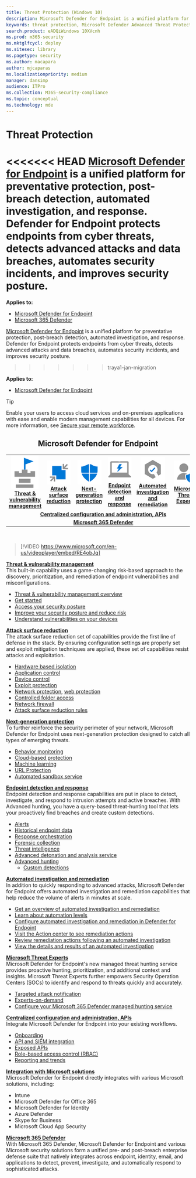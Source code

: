 ```yaml
---
title: Threat Protection (Windows 10)
description: Microsoft Defender for Endpoint is a unified platform for preventative protection, post-breach detection, automated investigation, and response.
keywords: threat protection, Microsoft Defender Advanced Threat Protection, attack surface reduction, next-generation protection, endpoint detection and response, automated investigation and response, microsoft threat experts, Microsoft Secure Score for Devices, advanced hunting, cyber threat hunting, web threat protection
search.product: eADQiWindows 10XVcnh
ms.prod: m365-security
ms.mktglfcycl: deploy
ms.sitesec: library
ms.pagetype: security
ms.author: macapara
author: mjcaparas
ms.localizationpriority: medium
manager: dansimp
audience: ITPro
ms.collection: M365-security-compliance
ms.topic: conceptual
ms.technology: mde
---
```


# Threat Protection
<<<<<<< HEAD
[Microsoft Defender for Endpoint](https://docs.microsoft.com/microsoft-365/security/defender-endpoint/microsoft-defender-endpoint) is a unified platform for preventative protection, post-breach detection, automated investigation, and response. Defender for Endpoint protects endpoints from cyber threats, detects advanced attacks and data breaches, automates security incidents, and improves security posture.
=======

**Applies to:**
- [Microsoft Defender for Endpoint](https://go.microsoft.com/fwlink/p/?linkid=2154037)
- [Microsoft 365 Defender](https://go.microsoft.com/fwlink/?linkid=2118804)

[Microsoft Defender for Endpoint](https://docs.microsoft.com/windows/security/threat-protection/microsoft-defender-atp/microsoft-defender-advanced-threat-protection) is a unified platform for preventative protection, post-breach detection, automated investigation, and response. Defender for Endpoint protects endpoints from cyber threats, detects advanced attacks and data breaches, automates security incidents, and improves security posture.
>>>>>>> traya1-jan-migration

**Applies to:**
- [Microsoft Defender for Endpoint](https://go.microsoft.com/fwlink/p/?linkid=2154037)

> [!TIP]
> Enable your users to access cloud services and on-premises applications with ease and enable modern management capabilities for all devices. For more information, see [Secure your remote workforce](https://docs.microsoft.com/enterprise-mobility-security/remote-work/). 

<center><h2>Microsoft Defender for Endpoint</center></h2>
<table>
<tr>
<td><a href="#tvm"><center><img src="images/TVM_icon.png" alt="threat and vulnerability icon"> <br><b>Threat & vulnerability management</b></center></a></td>
<td><a href="#asr"><center><img src="images/asr-icon.png" alt="attack surface reduction icon"> <br><b>Attack surface reduction</b></center></a></td>
<td><center><a href="#ngp"><img src="images/ngp-icon.png" alt="next generation protection icon"><br> <b>Next-generation protection</b></a></center></td>
<td><center><a href="#edr"><img src="images/edr-icon.png" alt="endpoint detection and response icon"><br> <b>Endpoint detection and response</b></a></center></td>
<td><center><a href="#ai"><img src="images/air-icon.png" alt="automated investigation and remediation icon"><br> <b>Automated investigation and remediation</b></a></center></td>
<td><center><a href="#mte"><img src="images/mte-icon.png" alt="microsoft threat experts icon"><br> <b>Microsoft Threat Experts</b></a></center></td>
</tr>
<tr>
<td colspan="7">
<a href="#apis"><center><b>Centralized configuration and administration, APIs</a></b></center></td>
</tr>
<tr>
<td colspan="7"><a href="#mtp"><center><b>Microsoft 365 Defender</a></center></b></td>
</tr>
</table>
<br>

<a name="tvm"></a>


>[!VIDEO https://www.microsoft.com/en-us/videoplayer/embed/RE4obJq]

**[Threat & vulnerability management](https://docs.microsoft.com/microsoft-365/security/defender-endpoint/next-gen-threat-and-vuln-mgt)**<br>
This built-in capability uses a game-changing risk-based approach to the discovery, prioritization, and remediation of endpoint vulnerabilities and misconfigurations.

- [Threat & vulnerability management overview](https://docs.microsoft.com/microsoft-365/security/defender-endpoint/next-gen-threat-and-vuln-mgt)
- [Get started](https://docs.microsoft.com/microsoft-365/security/defender-endpoint/tvm-prerequisites)
- [Access your security posture](https://docs.microsoft.com/microsoft-365/security/defender-endpoint/tvm-dashboard-insights)
- [Improve your security posture and reduce risk](https://docs.microsoft.com/microsoft-365/security/defender-endpoint/tvm-security-recommendation)
- [Understand vulnerabilities on your devices](https://docs.microsoft.com/microsoft-365/security/defender-endpoint/tvm-software-inventory)

<a name="asr"></a>

**[Attack surface reduction](https://docs.microsoft.com/microsoft-365/security/defender-endpoint/overview-attack-surface-reduction)**<br>
The attack surface reduction set of capabilities provide the first line of defense in the stack. By ensuring configuration settings are properly set and exploit mitigation techniques are applied, these set of capabilities resist attacks and exploitation.

- [Hardware based isolation](https://docs.microsoft.com/microsoft-365/security/defender-endpoint/overview-hardware-based-isolation)
- [Application control](windows-defender-application-control/windows-defender-application-control.md)
- [Device control](device-guard/introduction-to-device-guard-virtualization-based-security-and-windows-defender-application-control.md)
- [Exploit protection](https://docs.microsoft.com/microsoft-365/security/defender-endpoint/exploit-protection)
- [Network protection](https://docs.microsoft.com/microsoft-365/security/defender-endpoint/network-protection), [web protection](https://docs.microsoft.com/microsoft-365/security/defender-endpoint/web-protection-overview)
- [Controlled folder access](https://docs.microsoft.com/microsoft-365/security/defender-endpoint/controlled-folders)
- [Network firewall](windows-firewall/windows-firewall-with-advanced-security.md)
- [Attack surface reduction rules](https://docs.microsoft.com/microsoft-365/security/defender-endpoint/attack-surface-reduction)

<a name="ngp"></a>

**[Next-generation protection](microsoft-defender-antivirus/microsoft-defender-antivirus-in-windows-10.md)**<br>
To further reinforce the security perimeter of your network, Microsoft Defender for Endpoint uses next-generation protection designed to catch all types of emerging threats.

- [Behavior monitoring](https://docs.microsoft.com/windows/security/threat-protection/microsoft-defender-antivirus/configure-real-time-protection-microsoft-defender-antivirus)
- [Cloud-based protection](https://docs.microsoft.com/windows/security/threat-protection/microsoft-defender-antivirus/configure-protection-features-microsoft-defender-antivirus)
- [Machine learning](https://docs.microsoft.com/windows/security/threat-protection/microsoft-defender-antivirus/utilize-microsoft-cloud-protection-microsoft-defender-antivirus)
- [URL Protection](https://docs.microsoft.com/windows/security/threat-protection/microsoft-defender-antivirus/configure-network-connections-microsoft-defender-antivirus)
- [Automated sandbox service](https://docs.microsoft.com/windows/security/threat-protection/microsoft-defender-antivirus/configure-block-at-first-sight-microsoft-defender-antivirus)

<a name="edr"></a>

**[Endpoint detection and response](https://docs.microsoft.com/microsoft-365/security/defender-endpoint/overview-endpoint-detection-response)**<br>
Endpoint detection and response capabilities are put in place to detect, investigate, and respond to intrusion attempts and active breaches. With Advanced hunting, you have a query-based threat-hunting tool that lets your proactively find breaches and create custom detections.

- [Alerts](https://docs.microsoft.com/microsoft-365/security/defender-endpoint/alerts-queue)
- [Historical endpoint data](https://docs.microsoft.com/microsoft-365/security/defender-endpoint/investigate-machines#timeline)
- [Response orchestration](microsoft-defender-atp/response-actions.md)
- [Forensic collection](https://docs.microsoft.com/microsoft-365/security/defender-endpoint/respond-machine-alerts#collect-investigation-package-from-devices)
- [Threat intelligence](https://docs.microsoft.com/microsoft-365/security/defender-endpoint/threat-indicator-concepts)
- [Advanced detonation and analysis service](https://docs.microsoft.com/microsoft-365/security/defender-endpoint/respond-file-alerts#deep-analysis)
- [Advanced hunting](https://docs.microsoft.com/microsoft-365/security/defender-endpoint/advanced-hunting-overview)
    - [Custom detections](https://docs.microsoft.com/microsoft-365/security/defender-endpoint/overview-custom-detections)

<a name="ai"></a>

**[Automated investigation and remediation](https://docs.microsoft.com/microsoft-365/security/defender-endpoint/automated-investigations)**<br>
In addition to quickly responding to advanced attacks, Microsoft Defender for Endpoint offers automated investigation and remediation capabilities that help reduce the volume of alerts in minutes at scale.

- [Get an overview of automated investigation and remediation](https://docs.microsoft.com/microsoft-365/security/defender-endpoint/automated-investigations)
- [Learn about automation levels](https://docs.microsoft.com/microsoft-365/security/defender-endpoint/automation-levels)
- [Configure automated investigation and remediation in Defender for Endpoint](https://docs.microsoft.com/microsoft-365/security/defender-endpoint/configure-automated-investigations-remediation)
- [Visit the Action center to see remediation actions](https://docs.microsoft.com/microsoft-365/security/defender-endpoint/auto-investigation-action-center)
- [Review remediation actions following an automated investigation](https://docs.microsoft.com/microsoft-365/security/defender-endpoint/manage-auto-investigation)
- [View the details and results of an automated investigation](microsoft-defender-atp/autoir-investigation-results.md)

<a name="mte"></a>

**[Microsoft Threat Experts](https://docs.microsoft.com/microsoft-365/security/defender-endpoint/microsoft-threat-experts)**<br>
Microsoft Defender for Endpoint's new managed threat hunting service provides proactive hunting, prioritization, and additional context and insights. Microsoft Threat Experts further empowers Security Operation Centers (SOCs) to identify and respond to threats quickly and accurately.

- [Targeted attack notification](https://docs.microsoft.com/microsoft-365/security/defender-endpoint/microsoft-threat-experts)
- [Experts-on-demand](https://docs.microsoft.com/microsoft-365/security/defender-endpoint/microsoft-threat-experts)
- [Configure your Microsoft 365 Defender managed hunting service](https://docs.microsoft.com/microsoft-365/security/defender-endpoint/configure-microsoft-threat-experts)

<a name="apis"></a>

**[Centralized configuration and administration, APIs](https://docs.microsoft.com/microsoft-365/security/defender-endpoint/management-apis)**<br>
Integrate Microsoft Defender for Endpoint into your existing workflows.
- [Onboarding](https://docs.microsoft.com/microsoft-365/security/defender-endpoint/onboard-configure)
- [API and SIEM integration](https://docs.microsoft.com/microsoft-365/security/defender-endpoint/configure-siem)
- [Exposed APIs](https://docs.microsoft.com/microsoft-365/security/defender-endpoint/apis-intro)
- [Role-based access control (RBAC)](https://docs.microsoft.com/microsoft-365/security/defender-endpoint/rbac)
- [Reporting and trends](https://docs.microsoft.com/microsoft-365/security/defender-endpoint/threat-protection-reports)

<a name="integration"></a>
**[Integration with Microsoft solutions](https://docs.microsoft.com/microsoft-365/security/defender-endpoint/threat-protection-integration)** <br>
 Microsoft Defender for Endpoint directly integrates with various Microsoft solutions, including:
- Intune
- Microsoft Defender for Office 365
- Microsoft Defender for Identity
- Azure Defender
- Skype for Business
- Microsoft Cloud App Security

<a name="mtp"></a>
**[Microsoft 365 Defender](https://docs.microsoft.com/microsoft-365/security/mtp/microsoft-threat-protection)**<br>
 With Microsoft 365 Defender, Microsoft Defender for Endpoint and various Microsoft security solutions form a unified pre- and post-breach enterprise defense suite that natively integrates across endpoint, identity, email, and applications to detect, prevent, investigate, and automatically respond to sophisticated attacks.
